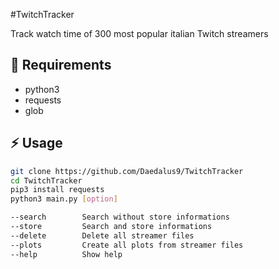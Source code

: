 #TwitchTracker

Track watch time of 300 most popular italian Twitch streamers

## :notebook: Requirements

- python3
- requests
- glob

## :zap: Usage
```bash
git clone https://github.com/Daedalus9/TwitchTracker
cd TwitchTracker
pip3 install requests
python3 main.py [option]

--search        Search without store informations
--store         Search and store informations
--delete        Delete all streamer files
--plots         Create all plots from streamer files
--help          Show help
```

